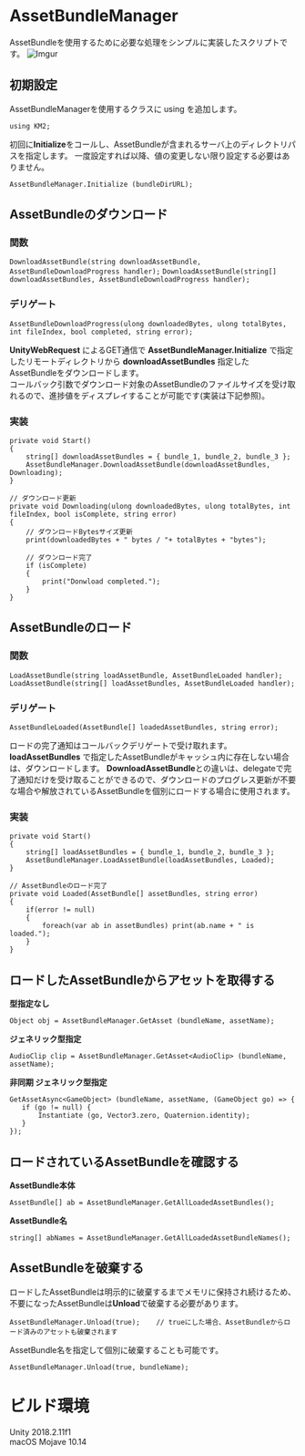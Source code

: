 # AssetBundleManager


AssetBundleを使用するために必要な処理をシンプルに実装したスクリプトです。
![Imgur](https://i.imgur.com/GD4U1oj.gif)

## 初期設定
AssetBundleManagerを使用するクラスに using を追加します。

`using KM2;`

初回に**Initialize**をコールし、AssetBundleが含まれるサーバ上のディレクトリパスを指定します。
一度設定すれば以降、値の変更しない限り設定する必要はありません。

`AssetBundleManager.Initialize (bundleDirURL);`

## AssetBundleのダウンロード
### 関数
`DownloadAssetBundle(string downloadAssetBundle, AssetBundleDownloadProgress handler);`
`DownloadAssetBundle(string[] downloadAssetBundles, AssetBundleDownloadProgress handler);`
### デリゲート
`AssetBundleDownloadProgress(ulong downloadedBytes, ulong totalBytes, int fileIndex, bool completed, string error);`

**UnityWebRequest** によるGET通信で **AssetBundleManager.Initialize** で指定したリモートディレクトリから **downloadAssetBundles** 指定したAssetBundleをダウンロードします。  
コールバック引数でダウンロード対象のAssetBundleのファイルサイズを受け取れるので、進捗値をディスプレイすることが可能です(実装は下記参照)。

### 実装
    private void Start()
    {
        string[] downloadAssetBundles = { bundle_1, bundle_2, bundle_3 };
        AssetBundleManager.DownloadAssetBundle(downloadAssetBundles, Downloading);
    }

    // ダウンロード更新
    private void Downloading(ulong downloadedBytes, ulong totalBytes, int fileIndex, bool isComplete, string error)
    {
        // ダウンロードBytesサイズ更新
        print(downloadedBytes + " bytes / "+ totalBytes + "bytes");

        // ダウンロード完了
        if (isComplete)
        {
            print("Donwload completed.");
        }
    }


## AssetBundleのロード
### 関数
`LoadAssetBundle(string loadAssetBundle, AssetBundleLoaded handler);`
`LoadAssetBundle(string[] loadAssetBundles, AssetBundleLoaded handler);`
### デリゲート
`AssetBundleLoaded(AssetBundle[] loadedAssetBundles, string error);`

ロードの完了通知はコールバックデリゲートで受け取れます。
**loadAssetBundles** で指定したAssetBundleがキャッシュ内に存在しない場合は、ダウンロードします。
**DownloadAssetBundle**との違いは、delegateで完了通知だけを受け取ることができるので、ダウンロードのプログレス更新が不要な場合や解放されているAssetBundleを個別にロードする場合に使用されます。

### 実装
    private void Start()
    {
        string[] loadAssetBundles = { bundle_1, bundle_2, bundle_3 };
        AssetBundleManager.LoadAssetBundle(loadAssetBundles, Loaded);
    }
    
    // AssetBundleのロード完了
    private void Loaded(AssetBundle[] assetBundles, string error)
    {
        if(error != null)
        {
            foreach(var ab in assetBundles) print(ab.name + " is loaded.");
        }
    }



## ロードしたAssetBundleからアセットを取得する
**型指定なし**

    Object obj = AssetBundleManager.GetAsset (bundleName, assetName);

**ジェネリック型指定**

    AudioClip clip = AssetBundleManager.GetAsset<AudioClip> (bundleName, assetName);

**非同期 ジェネリック型指定**

    GetAssetAsync<GameObject> (bundleName, assetName, (GameObject go) => {
       if (go != null) {
           Instantiate (go, Vector3.zero, Quaternion.identity);
       }
    });

## ロードされているAssetBundleを確認する
**AssetBundle本体**

    AssetBundle[] ab = AssetBundleManager.GetAllLoadedAssetBundles();

**AssetBundle名**

    string[] abNames = AssetBundleManager.GetAllLoadedAssetBundleNames();

## AssetBundleを破棄する
ロードしたAssetBundleは明示的に破棄するまでメモリに保持され続けるため、不要になったAssetBundleは**Unload**で破棄する必要があります。

    AssetBundleManager.Unload(true);    // trueにした場合、AssetBundleからロード済みのアセットも破棄されます

AssetBundle名を指定して個別に破棄することも可能です。

    AssetBundleManager.Unload(true, bundleName);



# ビルド環境
Unity 2018.2.11f1  
macOS Mojave 10.14